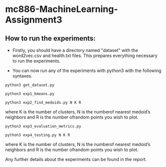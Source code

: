 # mc886-MachineLearning-Assignment3

## How to run the experiments:

* Firstly, you should have a directory named "dataset" with the word2vec.csv and health.txt files. This prepares everything necessary to run the experiments.

* You can now run any of the experiments with python3 with the following syntaxes.

```
python3 get_dataset.py
```
```
python3 exp1_kmeans.py
```
```
python3 exp2_find_medoids.py N K R
```
where K is  the  number  of  clusters, N is  the  numberof nearest medoid’s neighbors and R is the number ofrandom points you wish to plot.


```
python3 exp3_evaluation_metrics.py
```

```
python3 exp4_testing.py N K R
```
where K is  the  number  of  clusters, N is  the  numberof nearest medoid’s neighbors and R is the number ofrandom points you wish to plot.

Any further details about the experiments can be found in the report.
